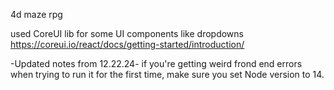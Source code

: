 4d maze rpg

used CoreUI lib for some UI components like dropdowns
https://coreui.io/react/docs/getting-started/introduction/

-Updated notes from 12.22.24-
if you're getting weird frond end errors when trying to run it for the first time, make sure you set Node version to 14.

